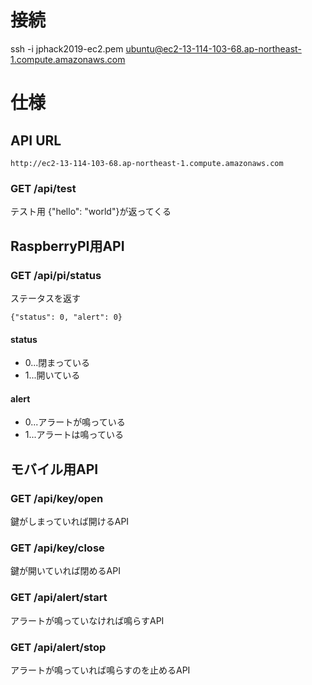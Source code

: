 # 接続
ssh -i jphack2019-ec2.pem ubuntu@ec2-13-114-103-68.ap-northeast-1.compute.amazonaws.com

# 仕様

## API URL
```
http://ec2-13-114-103-68.ap-northeast-1.compute.amazonaws.com
```

### GET /api/test
テスト用
{"hello": "world"}が返ってくる

## RaspberryPI用API
### GET /api/pi/status
ステータスを返す
```
{"status": 0, "alert": 0}
```
#### status
* 0...閉まっている
* 1...開いている

#### alert
* 0...アラートが鳴っている
* 1...アラートは鳴っている

## モバイル用API
### GET /api/key/open
鍵がしまっていれば開けるAPI

### GET /api/key/close
鍵が開いていれば閉めるAPI

### GET /api/alert/start
アラートが鳴っていなければ鳴らすAPI

### GET /api/alert/stop
アラートが鳴っていれば鳴らすのを止めるAPI
